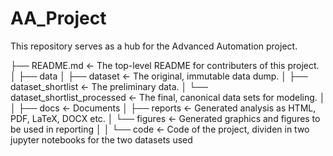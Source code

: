# AA_Project
This repository serves as a hub for the Advanced Automation project.

├── README.md          <- The top-level README for contributers of this project.
│
├── data
│   ├── dataset                          <- The original, immutable data dump.
│   ├── dataset_shortlist                <- The preliminary data.
│   └── dataset_shortlist_processed      <- The final, canonical data sets for modeling.
│
│
├── docs               <- Documents
│   ├── reports        <- Generated analysis as HTML, PDF, LaTeX, DOCX etc.
│   └── figures        <- Generated graphics and figures to be used in reporting
│
│
└── code               <- Code of the project, dividen in two jupyter notebooks for the two datasets used

